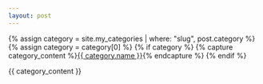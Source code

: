 ```yaml
---
layout: post
---
```


{% assign category = site.my_categories | where: "slug", post.category %}
{% assign category = category[0] %}
{% if category %}
    {% capture category_content %}<a class="label" href="{{ category.url }}">{{ category.name }}</a>{% endcapture %}
{% endif %}

<body>
        <p id="post-meta">{{ category_content }}</p>
</body>

